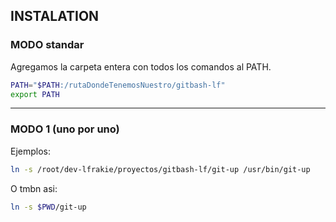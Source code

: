 
## INSTALATION

### MODO standar 
Agregamos la carpeta entera con todos los comandos al PATH.

```bash
PATH="$PATH:/rutaDondeTenemosNuestro/gitbash-lf"
export PATH
```
------------------------------------------

### MODO 1  (uno por uno)

Ejemplos:
```bash
ln -s /root/dev-lfrakie/proyectos/gitbash-lf/git-up /usr/bin/git-up
```

O tmbn asi:

```bash
ln -s $PWD/git-up
```


